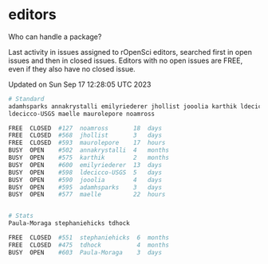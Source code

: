 # editors

Who can handle a package?

Last activity in issues assigned to rOpenSci editors, searched first in open
issues and then in closed issues. Editors with no open issues are FREE, even if
they also have no closed issue.


Updated on Sun Sep 17 12:28:05 UTC 2023

```bash
# Standard
adamhsparks annakrystalli emilyriederer jhollist jooolia karthik ldecicco
ldecicco-USGS maelle maurolepore noamross

FREE  CLOSED  #127  noamross       18  days
FREE  CLOSED  #568  jhollist       3   days
FREE  CLOSED  #593  maurolepore    17  hours
BUSY  OPEN    #502  annakrystalli  4   months
BUSY  OPEN    #575  karthik        2   months
BUSY  OPEN    #600  emilyriederer  13  days
BUSY  OPEN    #598  ldecicco-USGS  5   days
BUSY  OPEN    #590  jooolia        4   days
BUSY  OPEN    #595  adamhsparks    3   days
BUSY  OPEN    #577  maelle         22  hours


# Stats
Paula-Moraga stephaniehicks tdhock

FREE  CLOSED  #551  stephaniehicks  6  months
FREE  CLOSED  #475  tdhock          4  months
BUSY  OPEN    #603  Paula-Moraga    3  days
```
